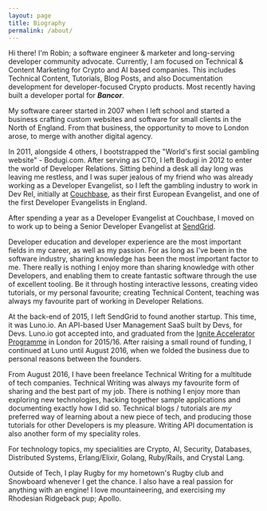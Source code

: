```yaml
---
layout: page
title: Biography
permalink: /about/
---
```


Hi there!  I'm Robin; a software engineer &amp; marketer and long-serving developer community advocate.  Currently, I am focused on Technical &amp; Content Marketing for Crypto and AI based companies.  This includes Technical Content, Tutorials, Blog Posts, and also Documentation development for developer-focused Crypto products.  Most recently having built a developer portal for ***Bancor***.

My software career started in 2007 when I left school and started a business crafting custom websites and software for small clients in the North of England.  From that business, the opportunity to move to London arose, to merge with another digital agency.

In 2011, alongside 4 others, I bootstrapped the "World's first social gambling website" - Bodugi.com.  After serving as CTO, I left Bodugi in 2012 to enter the world of Developer Relations.  Sitting behind a desk all day long was leaving me restless, and I was super jealous of my friend who was already working as a Developer Evangelist, so I left the gambling industry to work in Dev Rel, initially at [Couchbase](https://blog.couchbase.com/?s=robin+johnson), as their first European Evangelist, and one of the first Developer Evangelists in England.

After spending a year as a Developer Evangelist at Couchbase, I moved on to work up to being a Senior Developer Evangelist at [SendGrid](https://sendgrid.com/blog/author/rbin).

Developer education and developer experience are the most important fields in my career, as well as my passion.  For as long as I've been in the software industry, sharing knowledge has been the most important factor to me.  There really is nothing I enjoy more than sharing knowledge with other Developers, and enabling them to create fantastic software through the use of excellent tooling.  Be it through hosting interactive lessons, creating video tutorials, or my personal favourite; creating Technical Content, teaching was always my favourite part of working in Developer Relations.

At the back-end of 2015, I left SendGrid to found another startup.  This time, it was Luno.io.  An API-based User Management SaaS built by Devs, for Devs.  Luno.io got accepted into, and graduated from the [Ignite Accelerator Programme](http://ignite.io/#programmes) in London for 2015/16.  After raising a small round of funding, I continued at Luno until August 2016, when we folded the business due to personal reasons between the founders.

From August 2016, I have been freelance Technical Writing for a multitude of tech companies.  Technical Writing was always my favourite form of sharing and the best part of my job.  There is nothing I enjoy more than exploring new technologies, hacking together sample applications and documenting exactly how I did so.  Technical blogs / tutorials are *my* preferred way of learning about a new piece of tech, and producing those tutorials for other Developers is my pleasure.  Writing API documentation is also another form of my speciality roles.

For technology topics, my specialities are Crypto, AI, Security, Databases, Distributed Systems, Erlang/Elixir, Golang, Ruby/Rails, and Crystal Lang.

Outside of Tech, I play Rugby for my hometown's Rugby club and Snowboard whenever I get the chance.  I also have a real passion for anything with an engine!  I love mountaineering, and exercising my Rhodesian Ridgeback pup; Apollo.
